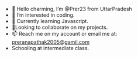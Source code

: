 - 👋 Hello charming, I’m @Prer23 from UttarPradesh
- 👀 I’m interested in coding.
- 🌱 Currently learning Javascript.
- 💞️Looking to collaborate on my projects.
- 📫 Reach me on my account or email me at: preranapathak2005@gamil.com
- Schooling at intermediate class.


<!---
Prer23/Prer23 is a ✨ special ✨ repository because its `README.md` (this file) appears on your GitHub profile.
You can click the Preview link to take a look at your changes.
--->
